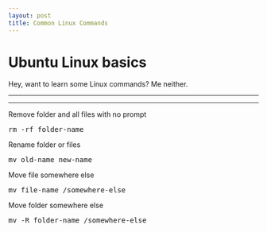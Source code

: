 ```yaml
---
layout: post
title: Common Linux Commands
---
```


# Ubuntu Linux basics

Hey, want to learn some Linux commands? Me neither.

***
<hr class="rule">

Remove folder and all files with no prompt

<pre>
rm -rf folder-name
</pre>

Rename folder or files

<pre>
mv old-name new-name
</pre>

Move file somewhere else

<pre>
mv file-name /somewhere-else
</pre>

Move folder somewhere else

<pre>
mv -R folder-name /somewhere-else
</pre>

